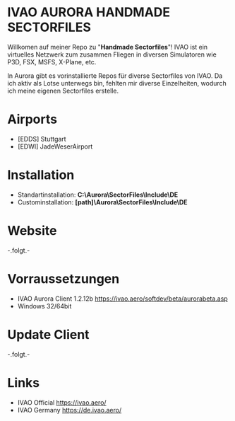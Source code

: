 # IVAO AURORA HANDMADE SECTORFILES
Willkomen auf meiner Repo zu "**Handmade Sectorfiles**"! IVAO ist ein virtuelles Netzwerk zum zusammen Fliegen in diversen
Simulatoren wie P3D, FSX, MSFS, X-Plane, etc.

In Aurora gibt es vorinstallierte Repos für diverse Sectorfiles von IVAO. Da ich aktiv als Lotse unterwegs bin, fehlten mir 
diverse Einzelheiten, wodurch ich meine eigenen Sectorfiles erstelle.

# Airports
* [EDDS] Stuttgart
* [EDWI] JadeWeserAirport

# Installation
* Standartinstallation: **C:\Aurora\SectorFiles\Include\DE**
* Custominstallation: **[path]\Aurora\SectorFiles\Include\DE**

# Website
-.folgt.-

# Vorraussetzungen
* IVAO Aurora Client 1.2.12b https://ivao.aero/softdev/beta/aurorabeta.asp
* Windows 32/64bit

# Update Client
-.folgt.-

# Links
* IVAO Official https://ivao.aero/
* IVAO Germany https://de.ivao.aero/
